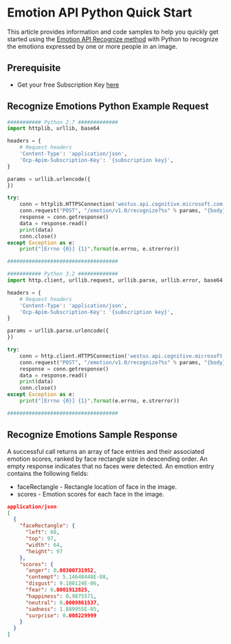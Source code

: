 <!-- 
NavPath: Emotion API/Quick Starts
LinkLabel: Python Quick Start
Url: Emotion-api/documentation/QuickStarts/Python
Weight: 55
-->

# Emotion API Python Quick Start
This article provides information and code samples to help you quickly get started using the [Emotion API Recognize method](https://dev.projectoxford.ai/docs/services/5639d931ca73072154c1ce89/operations/563b31ea778daf121cc3a5fa) with Python to recognize the emotions expressed by one or more people in an image. 

## Prerequisite
* Get your free Subscription Key [here](https://www.microsoft.com/cognitive-services/en-us/sign-up)

## Recognize Emotions Python Example Request

```Python
########### Python 2.7 #############
import httplib, urllib, base64

headers = {
    # Request headers
    'Content-Type': 'application/json',
    'Ocp-Apim-Subscription-Key': '{subscription key}',
}

params = urllib.urlencode({
})

try:
    conn = httplib.HTTPSConnection('westus.api.cognitive.microsoft.com')
    conn.request("POST", "/emotion/v1.0/recognize?%s" % params, "{body}", headers)
    response = conn.getresponse()
    data = response.read()
    print(data)
    conn.close()
except Exception as e:
    print("[Errno {0}] {1}".format(e.errno, e.strerror))

####################################

########### Python 3.2 #############
import http.client, urllib.request, urllib.parse, urllib.error, base64

headers = {
    # Request headers
    'Content-Type': 'application/json',
    'Ocp-Apim-Subscription-Key': '{subscription key}',
}

params = urllib.parse.urlencode({
})

try:
    conn = http.client.HTTPSConnection('westus.api.cognitive.microsoft.com')
    conn.request("POST", "/emotion/v1.0/recognize?%s" % params, "{body}", headers)
    response = conn.getresponse()
    data = response.read()
    print(data)
    conn.close()
except Exception as e:
    print("[Errno {0}] {1}".format(e.errno, e.strerror))

####################################
```

## Recognize Emotions Sample Response
A successful call returns an array of face entries and their associated emotion scores, ranked by face rectangle size in descending order. An empty response indicates that no faces were detected. An emotion entry contains the following fields:
* faceRectangle - Rectangle location of face in the image.
* scores - Emotion scores for each face in the image. 

```json
application/json 
[
  {
    "faceRectangle": {
      "left": 68,
      "top": 97,
      "width": 64,
      "height": 97
    },
    "scores": {
      "anger": 0.00300731952,
      "contempt": 5.14648448E-08,
      "disgust": 9.180124E-06,
      "fear": 0.0001912825,
      "happiness": 0.9875571,
      "neutral": 0.0009861537,
      "sadness": 1.889955E-05,
      "surprise": 0.008229999
    }
  }
]

